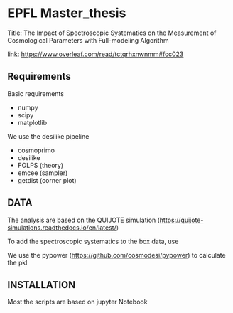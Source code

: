 # EPFL Master_thesis

Title: The Impact of Spectroscopic Systematics on the Measurement of Cosmological Parameters with Full-modeling Algorithm

link: https://www.overleaf.com/read/tctqrhxnwnmm#fcc023

## Requirements
Basic requirements
  - numpy
  - scipy
  - matplotlib

We use the desilike pipeline
  - cosmoprimo
  - desilike
  - FOLPS (theory)
  - emcee (sampler)
  - getdist (corner plot)

## DATA

The analysis are based on the QUIJOTE simulation (https://quijote-simulations.readthedocs.io/en/latest/)

To add the spectroscopic systematics to the box data, use 

We use the pypower (https://github.com/cosmodesi/pypower) to calculate the pkl

## INSTALLATION
Most the scripts are based on jupyter Notebook

```

```










